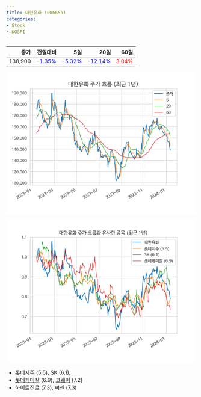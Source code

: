 ```yaml
---
title: 대한유화 (006650)
categories:
- Stock
- KOSPI
---
```


|종가|전일대비|5일|20일|60일|
|---:|-------:|--:|---:|---:|
|138,900|<span style="color: blue">-1.35%</span>|<span style="color: blue">-5.32%</span>|<span style="color: blue">-12.14%</span>|<span style="color: red">3.04%</span>|


<!-- more -->

![006650](/assets/images/stock/006650.png)

![006650](/assets/images/stock/006650_sim.png)

- [롯데지주](/004990/) (5.5), [SK](/034730/) (6.1),
- [롯데케미칼](/011170/) (6.9), [코웨이](/021240/) (7.2)
- [하이트진로](/000080/) (7.3), [씨젠](/096530/) (7.3)